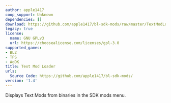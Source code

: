 ```yaml
---
author: apple1417
coop_support: Unknown
dependencies: []
download: https://github.com/apple1417/bl-sdk-mods/raw/master/TextModLoader/TextModLoader.zip
legacy: true
license:
  name: GNU GPLv3
  url: https://choosealicense.com/licenses/gpl-3.0
supported_games:
- BL2
- TPS
- AoDK
title: Text Mod Loader
urls:
  Source Code: https://github.com/apple1417/bl-sdk-mods/
version: '1.4'
---
```

Displays Text Mods from binaries in the SDK mods menu.